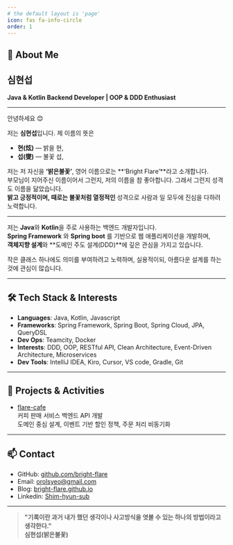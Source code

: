```yaml
---
# the default layout is 'page'
icon: fas fa-info-circle
order: 1
---
```


## 👋 About Me

## 심현섭
**Java & Kotlin Backend Developer | OOP & DDD Enthusiast**

---

안녕하세요 😊  

저는 **심현섭**입니다. 제 이름의 뜻은 

- **현(炫)** — 밝을 현,
- **섭(燮)** — 불꽃 섭,

저는 저 자신을 **‘밝은불꽃’**, 영어 이름으로는 **‘Bright Flare’**라고 소개합니다.  
부모님이 지어주신 이름이어서 그런지, 저의 이름을 참 좋아합니다. 그래서 그런지 성격도 이름을 닮았습니다.  
**밝고 긍정적이며, 때로는 불꽃처럼 열정적인** 성격으로 사람과 일 모두에 진심을 다하려 노력합니다.

--- 

저는 **Java**와 **Kotlin**을 주로 사용하는 백엔드 개발자입니다.  
**Spring Framework** 와 **Spring boot** 를 기반으로 웹 애플리케이션을 개발하며,  
**객체지향 설계**와 **도메인 주도 설계(DDD)**에 깊은 관심을 가지고 있습니다.  

작은 클래스 하나에도 의미를 부여하려고 노력하며,  실용적이되, 아름다운 설계를 하는 것에 관심이 많습니다.  

---

## 🛠️ Tech Stack & Interests
- **Languages**: Java, Kotlin, Javascript
- **Frameworks**: Spring Framework, Spring Boot, Spring Cloud, JPA, QueryDSL
- **Dev Ops**: Teamcity, Docker
- **Interests**: DDD, OOP, RESTful API, Clean Architecture, Event-Driven Architecture, Microservices
- **Dev Tools**: IntelliJ IDEA, Kiro, Cursor, VS code, Gradle, Git

---

## 🚀 Projects & Activities
- [flare-cafe](https://github.com/shim-flare-lab/flare-cafe)  
  커피 판매 서비스 백엔드 API 개발  
  도메인 중심 설계, 이벤트 기반 할인 정책, 주문 처리 비동기화

---

## 📫 Contact
- GitHub: [github.com/bright-flare](https://github.com/bright-flare)
- Email: orolsyeo@gmail.com
- Blog: [bright-flare.github.io](https://bright-flare.github.io/)
- Linkedin: [Shim-hyun-sub](https://www.linkedin.com/in/hyunsub-shim-4258ba27a/)

---


> **"기록이란 과거 내가 했던 생각이나 사고방식을 엿볼 수 있는 하나의 방법이라고 생각한다."**  
> **심현섭(밝은불꽃)**

